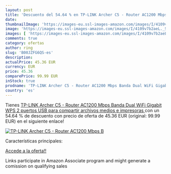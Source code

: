 ```yaml
---
layout: post
title: 'Descuento del 54.64 % en TP-LINK Archer C5 - Router AC1200 Mbps B'
date: 
thumbnailImage: 'https://images-eu.ssl-images-amazon.com/images/I/4109v7b2aeL._SL200_.jpg'
image: 'https://images-eu.ssl-images-amazon.com/images/I/4109v7b2aeL._SL200_.jpg'
images: [ 'https://images-eu.ssl-images-amazon.com/images/I/4109v7b2aeL._SL200_.jpg' ]
comments: true
category: ofertas
author: ring
slug: 'B00JZFG6QS-es'
description:
actualPrice: 45.36 EUR
currency: EUR
price: 45.36
comparePrice: 99.99 EUR
inStock: true
prodname: 'TP-LINK Archer C5 - Router AC1200 Mbps Banda Dual WiFi Gigabit  WPS  2 puertos USB para compartir archivos  medios e impresoras '
country: 'es'
---
```


Tienes [TP-LINK Archer C5 - Router AC1200 Mbps Banda Dual WiFi Gigabit  WPS  2 puertos USB para compartir archivos  medios e impresoras ](https://www.amazon.es/dp/B00JZFG6QS/?tag=tolees-21) con un 54.64 % de descuento con precio de oferta de 45.36 EUR (original: 99.99 EUR) en el siguiente enlace!

[![TP-LINK Archer C5 - Router AC1200 Mbps B](https://images-eu.ssl-images-amazon.com/images/I/4109v7b2aeL._SL200_.jpg)](https://www.amazon.es/dp/B00JZFG6QS/?tag=tolees-21)

Características principales:


[Accede a la oferta!!](https://www.amazon.es/dp/B00JZFG6QS/?tag=tolees-21)

Links participate in Amazon Associate program and might generate a comission on qualifying sales


